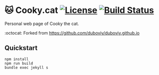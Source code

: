 # :cat: Cooky.cat [![License][license-img]][license-url] [![Build Status][build-status-img]][build-status-url]
Personal web page of Cooky the cat.

:octocat: Forked from https://github.com/duboviy/duboviy.github.io

## Quickstart

```shell
npm install
npm run build
bundle exec jekyll s
```

[license-img]: http://img.shields.io/badge/license-MIT-blue.svg?style=flat
[license-url]: /LICENSE.md
[build-status-img]: https://api.travis-ci.org/Cookydotcat/cooky.cat.svg?branch=master
[build-status-url]: https://travis-ci.org/Cookydotcat/cooky.cat
